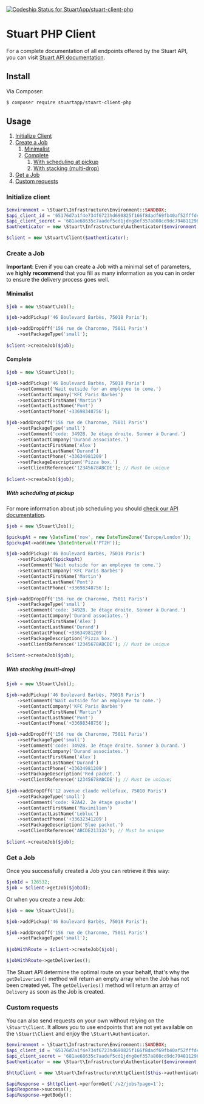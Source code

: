 [ ![Codeship Status for StuartApp/stuart-client-php](https://app.codeship.com/projects/724b1210-3725-0135-3056-466529bde11a/status?branch=master)](https://app.codeship.com/projects/227364)

# Stuart PHP Client
For a complete documentation of all endpoints offered by the Stuart API, you can visit [Stuart API documentation](https://stuart.api-docs.io).

## Install
Via Composer:

``` bash
$ composer require stuartapp/stuart-client-php
```

## Usage

1. [Initialize Client](#initialize-client)
2. [Create a Job](#create-a-job)
    1. [Minimalist](#minimalist)
    2. [Complete](#complete)
        1. [With scheduling at pickup](#with-scheduling-at-pickup)
        2. [With stacking (multi-drop)](#with-stacking-multi-drop)
3. [Get a Job](#get-a-job)
4. [Custom requests](#custom-requests)

### Initialize client

```php
$environment = \Stuart\Infrastructure\Environment::SANDBOX;
$api_client_id = '65176d7a1f4e734f6723hd690825f166f8dadf69fb40af52fffdeac4593e4bc'; // can be found here: https://admin-sandbox.stuart.com/client/api
$api_client_secret = '681ae68635c7aadef5cd1jdng8ef357a808cd9dc794811296446f19268d48fcd'; // can be found here: https://admin-sandbox.stuart.com/client/api
$authenticator = new \Stuart\Infrastructure\Authenticator($environment, $api_client_id, $api_client_secret);

$client = new \Stuart\Client($authenticator);
```

### Create a Job
**Important**: Even if you can create a Job with a minimal set of parameters, we **highly recommend** that you fill as many information as 
you can in order to ensure the delivery process goes well.


#### Minimalist
```php
$job = new \Stuart\Job();

$job->addPickup('46 Boulevard Barbès, 75018 Paris');

$job->addDropOff('156 rue de Charonne, 75011 Paris')
    ->setPackageType('small');
    
$client->createJob($job);
```

#### Complete

```php
$job = new \Stuart\Job();

$job->addPickup('46 Boulevard Barbès, 75018 Paris')
    ->setComment('Wait outside for an employee to come.')   
    ->setContactCompany('KFC Paris Barbès')                
    ->setContactFirstName('Martin')                         
    ->setContactLastName('Pont')                          
    ->setContactPhone('+33698348756');                     

$job->addDropOff('156 rue de Charonne, 75011 Paris')
    ->setPackageType('small')
    ->setComment('code: 3492B. 3e étage droite. Sonner à Durand.')
    ->setContactCompany('Durand associates.')
    ->setContactFirstName('Alex')
    ->setContactLastName('Durand')
    ->setContactPhone('+33634981209')
    ->setPackageDescription('Pizza box.')
    ->setClientReference('12345678ABCDE'); // Must be unique
    
$client->createJob($job);
```

##### With scheduling at pickup

For more information about job scheduling you should [check our API documentation](https://stuart.api-docs.io/v2/jobs/scheduling-a-job).

```php
$job = new \Stuart\Job();

$pickupAt = new \DateTime('now', new DateTimeZone('Europe/London'));
$pickupAt->add(new \DateInterval('PT2H'));

$job->addPickup('46 Boulevard Barbès, 75018 Paris')
    ->setPickupAt($pickupAt)
    ->setComment('Wait outside for an employee to come.')   
    ->setContactCompany('KFC Paris Barbès')                
    ->setContactFirstName('Martin')                         
    ->setContactLastName('Pont')                          
    ->setContactPhone('+33698348756');                     

$job->addDropOff('156 rue de Charonne, 75011 Paris')
    ->setPackageType('small')
    ->setComment('code: 3492B. 3e étage droite. Sonner à Durand.')
    ->setContactCompany('Durand associates.')
    ->setContactFirstName('Alex')
    ->setContactLastName('Durand')
    ->setContactPhone('+33634981209')
    ->setPackageDescription('Pizza box.')
    ->setClientReference('12345678ABCDE'); // Must be unique
    
$client->createJob($job);
```

##### With stacking (multi-drop)

```php
$job = new \Stuart\Job();

$job->addPickup('46 Boulevard Barbès, 75018 Paris')
    ->setComment('Wait outside for an employee to come.')   
    ->setContactCompany('KFC Paris Barbès')                
    ->setContactFirstName('Martin')                         
    ->setContactLastName('Pont')                          
    ->setContactPhone('+33698348756');                     

$job->addDropOff('156 rue de Charonne, 75011 Paris')
    ->setPackageType('small')
    ->setComment('code: 3492B. 3e étage droite. Sonner à Durand.')
    ->setContactCompany('Durand associates.')
    ->setContactFirstName('Alex')
    ->setContactLastName('Durand')
    ->setContactPhone('+33634981209')
    ->setPackageDescription('Red packet.')
    ->setClientReference('12345678ABCDE'); // Must be unique;
    
$job->addDropOff('12 avenue claude vellefaux, 75010 Paris')
    ->setPackageType('small')
    ->setComment('code: 92A42. 2e étage gauche')
    ->setContactFirstName('Maximilien')
    ->setContactLastName('Lebluc')
    ->setContactPhone('+33632341209')
    ->setPackageDescription('Blue packet.')
    ->setClientReference('ABCDE213124'); // Must be unique
    
$client->createJob($job);
```

### Get a Job

Once you successfully created a Job you can retrieve it this way:

```php
$jobId = 126532;
$job = $client->getJob($jobId);
```

Or when you create a new Job:

```php
$job = new \Stuart\Job();

$job->addPickup('46 Boulevard Barbès, 75018 Paris');

$job->addDropOff('156 rue de Charonne, 75011 Paris')
    ->setPackageType('small');
    
$jobWithRoute = $client->createJob($job);

$jobWithRoute->getDeliveries();
```

The Stuart API determine the optimal route on your behalf, 
that's why the `getDeliveries()` method will return an empty 
array when the Job has not been created yet. The `getDeliveries()` 
method will return an array of `Delivery` as soon as the Job is created.

### Custom requests
You can also send requests on your own without relying on the `\Stuart\Client`.
It allows you to use endpoints that are not yet available on the `\Stuart\Client` and enjoy the `\Stuart\Authenticator`.

```php
$environment = \Stuart\Infrastructure\Environment::SANDBOX;
$api_client_id = '65176d7a1f4e734f6723hd690825f166f8dadf69fb40af52fffdeac4593e4bc'; // can be found here: https://admin-sandbox.stuart.com/client/api
$api_client_secret = '681ae68635c7aadef5cd1jdng8ef357a808cd9dc794811296446f19268d48fcd'; // can be found here: https://admin-sandbox.stuart.com/client/api
$authenticator = new \Stuart\Infrastructure\Authenticator($environment, $api_client_id, $api_client_secret);

$httpClient = new \Stuart\Infrastructure\HttpClient($this->authenticator);

$apiResponse = $httpClient->performGet('/v2/jobs?page=1');
$apiResponse->success();
$apiResponse->getBody();
```
